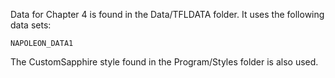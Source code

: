
Data for Chapter 4 is found in the Data/TFLDATA folder. It uses the following data sets:

	NAPOLEON_DATA1
		
		
The CustomSapphire style found in the Program/Styles folder is also used.
